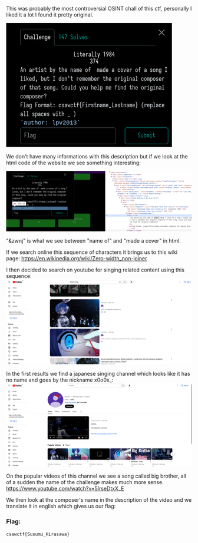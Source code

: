 This was probably the most controversial OSINT chall of this ctf, personally I liked it a lot I found it pretty original.

![image](/CSAW-CTF-2024-Qualifiers/OSINT/Images/1984challdesc.png)

We don't have many informations with this description but if we look at the html code of the website we see something interesting:

![image](/CSAW-CTF-2024-Qualifiers/OSINT/Images/secret.png)

"&zwnj" is what we see between "name of" and "made a cover" in html.

If we search online this sequence of characters it brings us to this wiki page:
https://en.wikipedia.org/wiki/Zero-width_non-joiner

I then decided to search on youtube for singing related content using this sequence:
![image](/CSAW-CTF-2024-Qualifiers/OSINT/Images/songsearch.png)
 
 In the first results we find a japanese singing channel which looks like it has no name and goes by the nickname x0o0x_:
 ![image](/CSAW-CTF-2024-Qualifiers/OSINT/Images/nonamechannel.png)

On the popular videos of this channel we see a song called big brother, all of a sudden the name of the challenge makes much more sense.
https://www.youtube.com/watch?v=5lrseDtxX_E

We then look at the composer's name in the description of the video and we translate it in english which gives us our flag:

### Flag:
```
csawctf{Susumu_Hirasawa}
```
